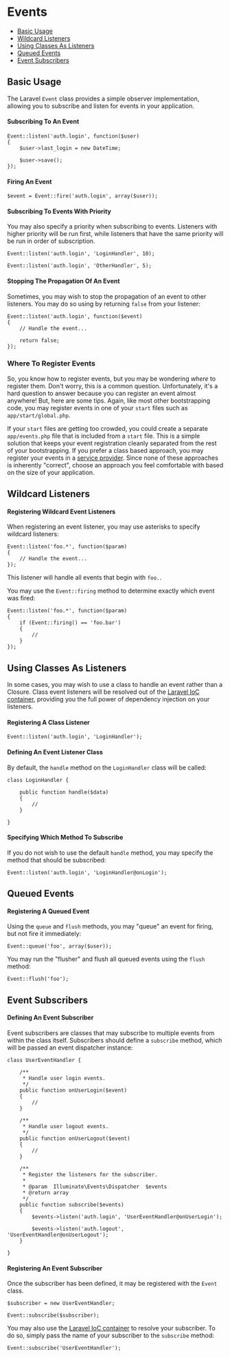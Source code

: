 # Events

- [Basic Usage](#basic-usage)
- [Wildcard Listeners](#wildcard-listeners)
- [Using Classes As Listeners](#using-classes-as-listeners)
- [Queued Events](#queued-events)
- [Event Subscribers](#event-subscribers)

<a name="basic-usage"></a>

## Basic Usage

The Laravel `Event` class provides a simple observer implementation, allowing you to subscribe and listen for events in your application.

#### Subscribing To An Event

    Event::listen('auth.login', function($user)
    {
        $user->last_login = new DateTime;
    
        $user->save();
    });
    

#### Firing An Event

    $event = Event::fire('auth.login', array($user));
    

#### Subscribing To Events With Priority

You may also specify a priority when subscribing to events. Listeners with higher priority will be run first, while listeners that have the same priority will be run in order of subscription.

    Event::listen('auth.login', 'LoginHandler', 10);
    
    Event::listen('auth.login', 'OtherHandler', 5);
    

#### Stopping The Propagation Of An Event

Sometimes, you may wish to stop the propagation of an event to other listeners. You may do so using by returning `false` from your listener:

    Event::listen('auth.login', function($event)
    {
        // Handle the event...
    
        return false;
    });
    

### Where To Register Events

So, you know how to register events, but you may be wondering *where* to register them. Don't worry, this is a common question. Unfortunately, it's a hard question to answer because you can register an event almost anywhere! But, here are some tips. Again, like most other bootstrapping code, you may register events in one of your `start` files such as `app/start/global.php`.

If your `start` files are getting too crowded, you could create a separate `app/events.php` file that is included from a `start` file. This is a simple solution that keeps your event registration cleanly separated from the rest of your bootstrapping. If you prefer a class based approach, you may register your events in a [service provider](/docs/ioc#service-providers). Since none of these approaches is inherently "correct", choose an approach you feel comfortable with based on the size of your application.

<a name="wildcard-listeners"></a>

## Wildcard Listeners

#### Registering Wildcard Event Listeners

When registering an event listener, you may use asterisks to specify wildcard listeners:

    Event::listen('foo.*', function($param)
    {
        // Handle the event...
    });
    

This listener will handle all events that begin with `foo.`.

You may use the `Event::firing` method to determine exactly which event was fired:

    Event::listen('foo.*', function($param)
    {
        if (Event::firing() == 'foo.bar')
        {
            //
        }
    });
    

<a name="using-classes-as-listeners"></a>

## Using Classes As Listeners

In some cases, you may wish to use a class to handle an event rather than a Closure. Class event listeners will be resolved out of the [Laravel IoC container](/docs/ioc), providing you the full power of dependency injection on your listeners.

#### Registering A Class Listener

    Event::listen('auth.login', 'LoginHandler');
    

#### Defining An Event Listener Class

By default, the `handle` method on the `LoginHandler` class will be called:

    class LoginHandler {
    
        public function handle($data)
        {
            //
        }
    
    }
    

#### Specifying Which Method To Subscribe

If you do not wish to use the default `handle` method, you may specify the method that should be subscribed:

    Event::listen('auth.login', 'LoginHandler@onLogin');
    

<a name="queued-events"></a>

## Queued Events

#### Registering A Queued Event

Using the `queue` and `flush` methods, you may "queue" an event for firing, but not fire it immediately:

    Event::queue('foo', array($user));
    

You may run the "flusher" and flush all queued events using the `flush` method:

    Event::flush('foo');
    

<a name="event-subscribers"></a>

## Event Subscribers

#### Defining An Event Subscriber

Event subscribers are classes that may subscribe to multiple events from within the class itself. Subscribers should define a `subscribe` method, which will be passed an event dispatcher instance:

    class UserEventHandler {
    
        /**
         * Handle user login events.
         */
        public function onUserLogin($event)
        {
            //
        }
    
        /**
         * Handle user logout events.
         */
        public function onUserLogout($event)
        {
            //
        }
    
        /**
         * Register the listeners for the subscriber.
         *
         * @param  Illuminate\Events\Dispatcher  $events
         * @return array
         */
        public function subscribe($events)
        {
            $events->listen('auth.login', 'UserEventHandler@onUserLogin');
    
            $events->listen('auth.logout', 'UserEventHandler@onUserLogout');
        }
    
    }
    

#### Registering An Event Subscriber

Once the subscriber has been defined, it may be registered with the `Event` class.

    $subscriber = new UserEventHandler;
    
    Event::subscribe($subscriber);
    

You may also use the [Laravel IoC container](/docs/ioc) to resolve your subscriber. To do so, simply pass the name of your subscriber to the `subscribe` method:

    Event::subscribe('UserEventHandler');